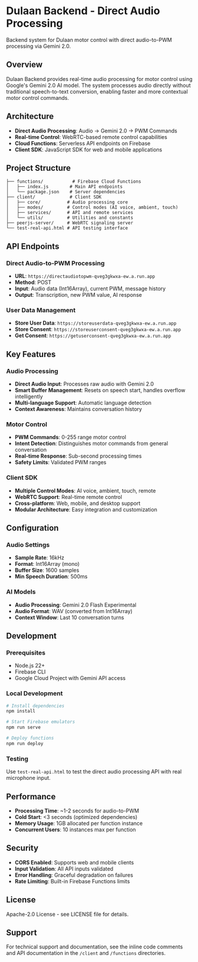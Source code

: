 # Dulaan Backend - Direct Audio Processing

Backend system for Dulaan motor control with direct audio-to-PWM processing via Gemini 2.0.

## Overview

Dulaan Backend provides real-time audio processing for motor control using Google's Gemini 2.0 AI model. The system processes audio directly without traditional speech-to-text conversion, enabling faster and more contextual motor control commands.

## Architecture

- **Direct Audio Processing**: Audio → Gemini 2.0 → PWM Commands
- **Real-time Control**: WebRTC-based remote control capabilities
- **Cloud Functions**: Serverless API endpoints on Firebase
- **Client SDK**: JavaScript SDK for web and mobile applications

## Project Structure

```
├── functions/           # Firebase Cloud Functions
│   ├── index.js        # Main API endpoints
│   └── package.json    # Server dependencies
├── client/             # Client SDK
│   ├── core/          # Audio processing core
│   ├── modes/         # Control modes (AI voice, ambient, touch)
│   ├── services/      # API and remote services
│   └── utils/         # Utilities and constants
├── peerjs-server/     # WebRTC signaling server
└── test-real-api.html # API testing interface
```

## API Endpoints

### Direct Audio-to-PWM Processing
- **URL**: `https://directaudiotopwm-qveg3gkwxa-ew.a.run.app`
- **Method**: POST
- **Input**: Audio data (Int16Array), current PWM, message history
- **Output**: Transcription, new PWM value, AI response

### User Data Management
- **Store User Data**: `https://storeuserdata-qveg3gkwxa-ew.a.run.app`
- **Store Consent**: `https://storeuserconsent-qveg3gkwxa-ew.a.run.app`
- **Get Consent**: `https://getuserconsent-qveg3gkwxa-ew.a.run.app`

## Key Features

### Audio Processing
- **Direct Audio Input**: Processes raw audio with Gemini 2.0
- **Smart Buffer Management**: Resets on speech start, handles overflow intelligently
- **Multi-language Support**: Automatic language detection
- **Context Awareness**: Maintains conversation history

### Motor Control
- **PWM Commands**: 0-255 range motor control
- **Intent Detection**: Distinguishes motor commands from general conversation
- **Real-time Response**: Sub-second processing times
- **Safety Limits**: Validated PWM ranges

### Client SDK
- **Multiple Control Modes**: AI voice, ambient, touch, remote
- **WebRTC Support**: Real-time remote control
- **Cross-platform**: Web, mobile, and desktop support
- **Modular Architecture**: Easy integration and customization

## Configuration

### Audio Settings
- **Sample Rate**: 16kHz
- **Format**: Int16Array (mono)
- **Buffer Size**: 1600 samples
- **Min Speech Duration**: 500ms

### AI Models
- **Audio Processing**: Gemini 2.0 Flash Experimental
- **Audio Format**: WAV (converted from Int16Array)
- **Context Window**: Last 10 conversation turns

## Development

### Prerequisites
- Node.js 22+
- Firebase CLI
- Google Cloud Project with Gemini API access

### Local Development
```bash
# Install dependencies
npm install

# Start Firebase emulators
npm run serve

# Deploy functions
npm run deploy
```

### Testing
Use `test-real-api.html` to test the direct audio processing API with real microphone input.

## Performance

- **Processing Time**: ~1-2 seconds for audio-to-PWM
- **Cold Start**: <3 seconds (optimized dependencies)
- **Memory Usage**: 1GB allocated per function instance
- **Concurrent Users**: 10 instances max per function

## Security

- **CORS Enabled**: Supports web and mobile clients
- **Input Validation**: All API inputs validated
- **Error Handling**: Graceful degradation on failures
- **Rate Limiting**: Built-in Firebase Functions limits

## License

Apache-2.0 License - see LICENSE file for details.

## Support

For technical support and documentation, see the inline code comments and API documentation in the `/client` and `/functions` directories.


